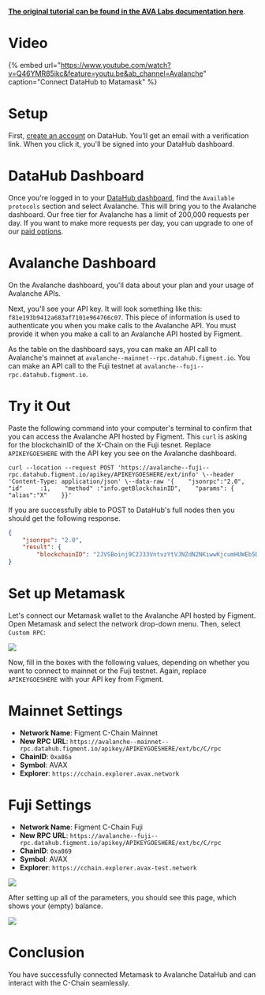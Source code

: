 [**The original tutorial can be found in the AVA Labs documentation here**](https://docs.avax.network/build/tutorials/smart-digital-assets/integrate-figment-and-metamask). 

# Video

{% embed url="https://www.youtube.com/watch?v=Q46YMR85ikc&feature=youtu.be&ab_channel=Avalanche" caption="Connect DataHub to Matamask" %}

# Setup

First, [create an account](https://datahub.figment.io/sign_up?service=avalanche) on DataHub. You'll get an email with a verification link. When you click it, you'll be signed into your DataHub dashboard.

# DataHub Dashboard 

Once you're logged in to your [DataHub dashboard](https://datahub.figment.io/), find the `Available protocols` section and select Avalanche. This will bring you to the Avalanche dashboard. Our free tier for Avalanche has a limit of 200,000 requests per day. If you want to make more requests per day, you can upgrade to one of our [paid options](https://datahub.figment.io/services/avalanche/prices).

# Avalanche Dashboard 

On the Avalanche dashboard, you'll data about your plan and your usage of Avalanche APIs.

Next, you'll see your API key. It will look something like this: `f81e193b9412a683af7101e964766c07`. This piece of information is used to authenticate you when you make calls to the Avalanche API. You must provide it when you make a call to an Avalanche API hosted by Figment.

As the table on the dashboard says, you can make an API call to Avalanche's mainnet at `avalanche--mainnet--rpc.datahub.figment.io`. You can make an API call to the Fuji testnet at `avalanche--fuji--rpc.datahub.figment.io`.

# Try it Out

Paste the following command into your computer's terminal to confirm that you can access the Avalanche API hosted by Figment. This `curl` is asking for the blockchainID of the X-Chain on the Fuji tesnet. Replace `APIKEYGOESHERE` with the API key you see on the Avalanche dashboard.

```text
curl --location --request POST 'https://avalanche--fuji--rpc.datahub.figment.io/apikey/APIKEYGOESHERE/ext/info' \--header 'Content-Type: application/json' \--data-raw '{    "jsonrpc":"2.0",    "id"     :1,    "method" :"info.getBlockchainID",    "params": {        "alias":"X"    }}'
```

If you are successfully able to POST to DataHub's full nodes then you should get the following response.

```json
{ 
    "jsonrpc": "2.0",
    "result": {
        "blockchainID": "2JVSBoinj9C2J33VntvzYtVJNZdN2NKiwwKjcumHUWEb5DbBrm" },    "id": 1
}
```

# Set up Metamask

Let's connect our Metamask wallet to the Avalanche API hosted by Figment. Open Metamask and select the network drop-down menu. Then, select `Custom RPC`:

![](https://miro.medium.com/max/408/0*0HGM4O_J5iF3943S)

Now, fill in the boxes with the following values, depending on whether you want to connect to mainnet or the Fuji testnet. Again, replace `APIKEYGOESHERE` with your API key from Figment.

# Mainnet Settings

* **Network Name**: Figment C-Chain Mainnet
* **New RPC URL**: `https://avalanche--mainnet--rpc.datahub.figment.io/apikey/APIKEYGOESHERE/ext/bc/C/rpc`
* **ChainID**: `0xa86a`
* **Symbol**: AVAX
* **Explorer**: `https://cchain.explorer.avax.network`

# Fuji Settings 

* **Network Name**: Figment C-Chain Fuji
* **New RPC URL**: `https://avalanche--fuji--rpc.datahub.figment.io/apikey/APIKEYGOESHERE/ext/bc/C/rpc`
* **ChainID**: `0xa869`
* **Symbol**: AVAX
* **Explorer**: `https://cchain.explorer.avax-test.network`

![](https://miro.medium.com/max/989/1*Y7O1bBeTWnuQBAqTnwmqUQ.png)

After setting up all of the parameters, you should see this page, which shows your \(empty\) balance.

![](https://miro.medium.com/max/358/1*q0HIWcI3okakwYV2glos0A.png)

# Conclusion

You have successfully connected Metamask to Avalanche DataHub and can interact with the C-Chain seamlessly. 

